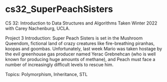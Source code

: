# cs32_SuperPeachSisters
CS 32: Introduction to Data Structures and Algorithms
Taken Winter 2022 with Carey Nachenburg, UCLA.

Project 3 Introduction:
Super Peach Sisters is set in the Mushroom Queendom, fictional land of crazy creatures
like fire-breathing piranhas, koopas and goombas. Unfortunately, last week Mario was
taken hostage by the evil greenhouse gas producer named Yerac Grebnehcan (who is well
known for producing huge amounts of methane), and Peach must face a number of
increasingly difficult levels to rescue him. 

Topics:
Polymorphism, Inheritance, STL
